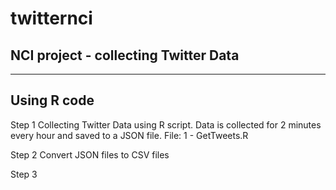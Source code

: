 # twitternci
NCI project - collecting Twitter Data
---------------------------------------------------------------------------------

---------------------------------------------------------------------------------
Using R code
---------------------------------------------------------------------------------
Step 1
  Collecting Twitter Data using R script.
  Data is collected for 2 minutes every hour and saved to a JSON file.
  File: 1 - GetTweets.R

Step 2
  Convert JSON files to CSV files

Step 3
